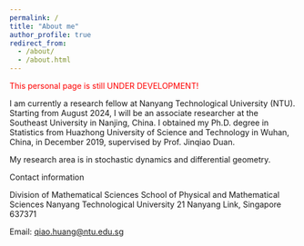 ```yaml
---
permalink: /
title: "About me"
author_profile: true
redirect_from: 
  - /about/
  - /about.html
---
```


<font color="red">This personal page is still UNDER DEVELOPMENT!</font>


I am currently a research fellow at Nanyang Technological University (NTU). Starting from August 2024, I will be an associate researcher at the Southeast University in Nanjing, China. I obtained my Ph.D. degree in Statistics from Huazhong University of Science and Technology in Wuhan, China, in December 2019, supervised by Prof. Jinqiao Duan.

My research area is in stochastic dynamics and differential geometry. 

Contact information

Division of Mathematical Sciences
School of Physical and Mathematical Sciences
Nanyang Technological University
21 Nanyang Link, Singapore 637371

Email: qiao.huang@ntu.edu.sg
